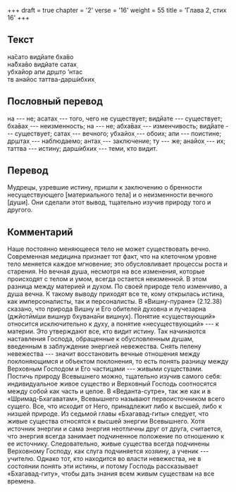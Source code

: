 +++
draft = true
chapter = '2'
verse = '16'
weight = 55
title = 'Глава 2, стих 16'
+++
## Текст

на̄сато видйате бха̄во  
на̄бха̄во видйате сатах̣  
убхайор апи др̣шт̣о ’нтас  
тв анайос таттва-дарш́ибхих̣

## Пословный перевод

на --- не; асатах̣ --- того, чего не существует; видйате --- существует;
бха̄вах̣ --- неизменность; на --- не; абха̄вах̣ --- изменчивость; видйате
--- существует; сатах̣ --- вечного; убхайох̣ --- обоих; апи --- поистине;
др̣шт̣ах̣ --- наблюдаемо; антах̣ --- заключение; ту --- же; анайох̣ --- их;
таттва --- истину; дарш́ибхих̣ --- теми, кто видит.

## Перевод

Мудрецы, узревшие истину, пришли к заключению о бренности
несуществующего \[материального тела\] и о неизменности вечного
\[души\]. Они сделали этот вывод, тщательно изучив природу того и
другого.

## Комментарий

Наше постоянно меняющееся тело не может существовать вечно. Современная
медицина признает тот факт, что на клеточном уровне тело меняется каждое
мгновение; это обусловливает процессы роста и старения. Но вечная душа,
несмотря на все изменения, которые происходят с телом и умом, всегда
остается неизменной. В этом разница между материей и духом. По своей
природе тело изменчиво, а душа вечна. К такому выводу приходят все те,
кому открылась истина, как имперсоналисты, так и персоналисты. В
«Вишну-пуране» (2.12.38) сказано, что природа Вишну и Его обителей
духовна и лучезарна (джйотӣм̇ши вишн̣ур бхувана̄ни вишн̣ух̣). Понятие
«существующий» относится исключительно к духу, а понятие
«несуществующий» --- к материи. Это утверждают все, кто видит истину.
Так начинаются наставления Господа, обращенные к обусловленным душам,
введенным в заблуждение энергией невежества. Снять пелену невежества ---
значит восстановить вечные отношения между поклоняющимся и объектом
поклонения, то есть понять разницу между Верховным Господом и Его
частицами --- живыми существами. Постичь природу Всевышнего можно,
тщательно изучив самого себя: индивидуальное живое существо и Верховный
Господь соотносятся между собой как часть и целое. В «Веданта-сутре»,
так же как и в «Шримад-Бхагаватам», Всевышнего называют первоисточником
всего сущего. Все, что исходит от Него, принадлежит либо к высшей, либо
к низшей природе. Из седьмой главы «Бхагавад-гиты» следует, что живые
существа относятся к высшей энергии Всевышнего. Хотя источник энергии и
сама энергия неотличны друг от друга, считается, что энергия всегда
занимает подчиненное положение по отношению к ее источнику.
Следовательно, живые существа всегда подчинены Верховному Господу, как
слуга подчиняется хозяину, а ученик --- учителю. Однако тот, кто
находится во власти невежества, не в состоянии понять эти истины, и
потому Господь рассказывает «Бхагавад-гиту», чтобы дать знания всем
живым существам на все времена.
